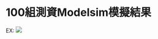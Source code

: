 # **100組測資Modelsim模擬結果**
EX:
![](https://github.com/TingKaiHsu0525/1DCT/raw/master/result/Data1.jpg)
